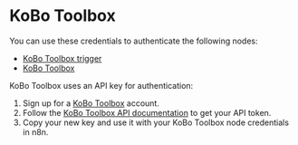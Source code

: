 # KoBo Toolbox

You can use these credentials to authenticate the following nodes:

* [KoBo Toolbox trigger](/workflow/integrations/trigger-nodes/workflow-nodes-base.koBoToolboxTrigger/)
* [KoBo Toolbox](/workflow/integrations/nodes/workflow-nodes-base.koBoToolbox/)

KoBo Toolbox uses an API key for authentication:

1. Sign up for a [KoBo Toolbox](https://www.kobotoolbox.org/) account.
2. Follow the [KoBo Toolbox API documentation](https://support.kobotoolbox.org/api.html) to get your API token. 
3. Copy your new key and use it with your KoBo Toolbox node credentials in n8n.